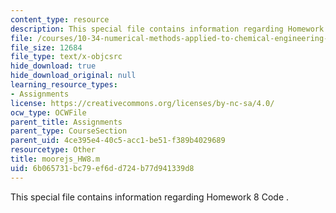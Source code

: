```yaml
---
content_type: resource
description: This special file contains information regarding Homework 8 Code .
file: /courses/10-34-numerical-methods-applied-to-chemical-engineering-fall-2015/6b065731bc79ef6dd724b77d941339d8_moorejs_HW8.m
file_size: 12684
file_type: text/x-objcsrc
hide_download: true
hide_download_original: null
learning_resource_types:
- Assignments
license: https://creativecommons.org/licenses/by-nc-sa/4.0/
ocw_type: OCWFile
parent_title: Assignments
parent_type: CourseSection
parent_uid: 4ce395e4-40c5-acc1-be51-f389b4029689
resourcetype: Other
title: moorejs_HW8.m
uid: 6b065731-bc79-ef6d-d724-b77d941339d8
---
```

This special file contains information regarding Homework 8 Code .